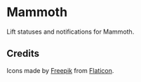 # Mammoth

Lift statuses and notifications for Mammoth.

## Credits

Icons made by [Freepik](https://www.flaticon.com/authors/freepik) from [Flaticon](https://www.flaticon.com).
